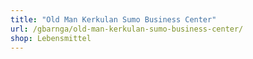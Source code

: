 ```yaml
---
title: "Old Man Kerkulan Sumo Business Center"
url: /gbarnga/old-man-kerkulan-sumo-business-center/
shop: Lebensmittel
---
```

